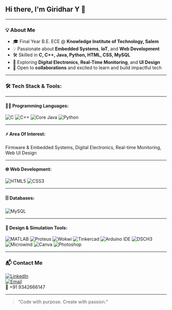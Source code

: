 <h2>Hi there, I'm Giridhar Y 👋</h2>

---

### 💡 About Me

- 🎓 Final Year B.E. ECE @ **Knowledge Institute of Technology, Salem**  
- 💡 Passionate about **Embedded Systems**, **IoT**, and **Web Development**
- 🛠️ Skilled in **C, C++, Java, Python, HTML, CSS, MySQL**
- 🌱 Exploring **Digital Electronics**, **Real-Time Monitoring**, and **UI Design**
- 🤝 Open to **collaborations** and excited to learn and build impactful tech

---

### 🛠️ Tech Stack & Tools:

---

#### 👨‍💻 Programming Languages:
![C](https://img.shields.io/badge/Code-C-00599C?style=for-the-badge&logo=c&logoColor=white)
![C++](https://img.shields.io/badge/Code-C++-004482?style=for-the-badge&logo=c%2B%2B&logoColor=white)
![Core Java](https://img.shields.io/badge/Code-Core%20Java-ED8B00?style=for-the-badge&logo=java&logoColor=white)
![Python](https://img.shields.io/badge/Code-Python-3776AB?style=for-the-badge&logo=python&logoColor=white)

---

#### ⚡ Area Of Interest:
Firmware & Embedded Systems, Digital Electronics, Real-time Monitoring, Web UI Design

---

#### 🌐 Web Development:
![HTML5](https://img.shields.io/badge/Code-HTML5-E34F26?style=for-the-badge&logo=html5&logoColor=white)
![CSS3](https://img.shields.io/badge/Code-CSS3-1572B6?style=for-the-badge&logo=css3&logoColor=white)

---

#### 🗄️ Databases:
![MySQL](https://img.shields.io/badge/Database-MySQL-00758F?style=for-the-badge&logo=mysql&logoColor=white)

---

#### 🧪 Design & Simulation Tools:
![MATLAB](https://img.shields.io/badge/Tools-MATLAB-CC0000?style=for-the-badge)
![Proteus](https://img.shields.io/badge/Tools-Proteus-27338e?style=for-the-badge)
![Wokwi](https://img.shields.io/badge/Tools-Wokwi-00A86B?style=for-the-badge)
![Tinkercad](https://img.shields.io/badge/Tools-Tinkercad-F37726?style=for-the-badge&logo=autodesk&logoColor=white)
![Arduino IDE](https://img.shields.io/badge/Tools-Arduino_IDE-00979D?style=for-the-badge&logo=arduino&logoColor=white)
![DSCH3](https://img.shields.io/badge/Tools-DSCH3-666666?style=for-the-badge)
![Microwind](https://img.shields.io/badge/Tools-Microwind-555555?style=for-the-badge)
![Canva](https://img.shields.io/badge/Tools-Canva-00C4CC?style=for-the-badge&logo=canva&logoColor=white)
![Photoshop](https://img.shields.io/badge/Tools-Photoshop-31A8FF?style=for-the-badge&logo=adobe-photoshop&logoColor=white)

---

### 📬 Contact Me

[![LinkedIn](https://img.shields.io/badge/LinkedIn-Connect-blue?style=for-the-badge&logo=linkedin&logoColor=white)](https://www.linkedin.com/in/giridhar-yuvaraj-0a4044261)  
[![Email](https://img.shields.io/badge/Gmail-Contact-red?style=for-the-badge&logo=gmail&logoColor=white)](mailto:giridharyuvaraj07@gmail.com)  
📱 +91 9342666147

---

> “Code with purpose. Create with passion.”
